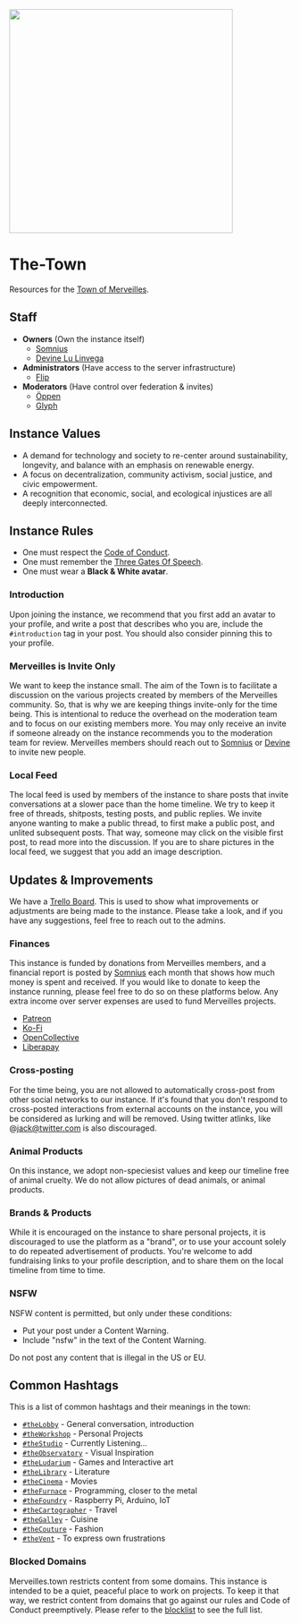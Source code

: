 <img src='https://raw.githubusercontent.com/Merveilles/The-Town/master/AUGMENT.jpg' width="400"/>

# The-Town

Resources for the [Town of Merveilles](https://merveilles.town).

## Staff

- **Owners** (Own the instance itself)
  - [Somnius](https://merveilles.town/@somnius)
  - [Devine Lu Linvega](https://merveilles.town/@neauoire)
- **Administrators** (Have access to the server infrastructure)
  - [Flip](https://merveilles.town/@flip)
- **Moderators** (Have control over federation & invites)
  - [Öppen](https://merveilles.town/@oppen)
  - [Glyph](https://merveilles.town/@glyph)

## Instance Values

- A demand for technology and society to re-center around sustainability, longevity, and balance with an emphasis on renewable energy.
- A focus on decentralization, community activism, social justice, and civic empowerment.
- A recognition that economic, social, and ecological injustices are all deeply interconnected.

## Instance Rules

- One must respect the [Code of Conduct](https://github.com/merveilles/Resources/blob/master/CONDUCT.md).
- One must remember the [Three Gates Of Speech](http://wiki.xxiivv.com/Discourse).
- One must wear a **Black & White avatar**.

### Introduction

Upon joining the instance, we recommend that you first add an avatar to your profile, and write a post that describes who you are, include the `#introduction` tag in your post. You should also consider pinning this to your profile.

### Merveilles is Invite Only

We want to keep the instance small. The aim of the Town is to facilitate a discussion on the various projects created by members of the Merveilles community. So, that is why we are keeping things invite-only for the time being. This is intentional to reduce the overhead on the moderation team and to focus on our existing members more. You may only receive an invite if someone already on the instance recommends you to the moderation team for review. Merveilles members should reach out to [Somnius](https://merveilles.town/@somnius) or [Devine](https://merveilles.town/@neauoire) to invite new people.

### Local Feed

The local feed is used by members of the instance to share posts that invite conversations at a slower pace than the home timeline. We try to keep it free of threads, shitposts, testing posts, and public replies. We invite anyone wanting to make a public thread, to first make a public post, and unlited subsequent posts. That way, someone may click on the visible first post, to read more into the discussion. If you are to share pictures in the local feed, we suggest that you add an image description.

## Updates & Improvements

We have a [Trello Board](https://trello.com/b/kGZUUev9/the-town). This is used to show what improvements or adjustments are being made to the instance. Please take a look, and if you have any suggestions, feel free to reach out to the admins.

### Finances

This instance is funded by donations from Merveilles members, and a financial report is posted by [Somnius](https://merveilles.town/@somnius) each month that shows how much money is spent and received. If you would like to donate to keep the instance running, please feel free to do so on these platforms below. Any extra income over server expenses are used to fund Merveilles projects.

- [Patreon](https://www.patreon.com/merveillestown)
- [Ko-Fi](https://ko-fi.com/merveillestown)
- [OpenCollective](https://opencollective.com/merveilles)
- [Liberapay](https://liberapay.com/merveilles/)

### Cross-posting

For the time being, you are not allowed to automatically cross-post from other social networks to our instance. If it's found that you don't respond to cross-posted interactions from external accounts on the instance, you will be considered as lurking and will be removed. Using twitter atlinks, like @jack@twitter.com is also discouraged.

### Animal Products

On this instance, we adopt non-speciesist values and keep our timeline free of animal cruelty. We do not allow pictures of dead animals, or animal products.

### Brands & Products

While it is encouraged on the instance to share personal projects, it is discouraged to use the platform as a "brand", or to use your account solely to do repeated advertisement of products. You're welcome to add fundraising links to your profile description, and to share them on the local timeline from time to time. 

### NSFW

NSFW content is permitted, but only under these conditions:

- Put your post under a Content Warning.
- Include "nsfw" in the text of the Content Warning.

Do not post any content that is illegal in the US or EU.

## Common Hashtags

This is a list of common hashtags and their meanings in the town:
- [`#theLobby`](https://merveilles.town/tags/theLobby) - General conversation, introduction
- [`#theWorkshop`](https://merveilles.town/tags/theWorkshop) - Personal Projects
- [`#theStudio`](https://merveilles.town/tags/theStudio) - Currently Listening…
- [`#theObservatory`](https://merveilles.town/tags/theObservatory) - Visual Inspiration
- [`#theLudarium`](https://merveilles.town/tags/theLudarium) - Games and Interactive art
- [`#theLibrary`](https://merveilles.town/tags/theLibrary) - Literature
- [`#theCinema`](https://merveilles.town/tags/theCinema) - Movies
- [`#theFurnace`](https://merveilles.town/tags/theFurnace) - Programming, closer to the metal
- [`#theFoundry`](https://merveilles.town/tags/theFoundry) - Raspberry Pi, Arduino, IoT
- [`#theCartographer`](https://merveilles.town/tags/theCartographer) - Travel
- [`#theGalley`](https://merveilles.town/tags/theGalley) - Cuisine
- [`#theCouture`](https://merveilles.town/tags/theCouture) - Fashion
- [`#theVent`](https://merveilles.town/tags/theVent) - To express own frustrations

### Blocked Domains

Merveilles.town restricts content from some domains. This instance is intended to be a quiet, peaceful place to work on projects. To keep it that way, we restrict content from domains that go against our rules and Code of Conduct preemptively. Please refer to the [blocklist](https://merveilles.town/about/more#unavailable-content) to see the full list.
